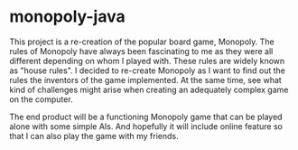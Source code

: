 # monopoly-java
This project is a re-creation of the popular board game, Monopoly. The rules of Monopoly have always been fascinating to me as they were all different depending on whom I played with.  These rules are widely known as "house rules". I decided to re-create Monopoly as I want to find out the rules the inventors of the game implemented. At the same time, see what kind of challenges might arise when creating an adequately complex game on the computer.

The end product will be a functioning Monopoly game that can be played alone with some simple AIs. And hopefully it will include online feature so that I can also play the game with my friends.